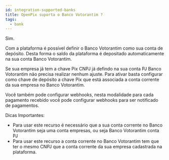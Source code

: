 ```yaml
---
id: integration-supported-banks
title: OpenPix suporta o Banco Votorantim ?
tags:
  - bank
---
```


Sim.

Com a plataforma é possível definir o Banco Votorantim como sua conta de depósito. Desta forma o saldo da plataforma é depositado automaticamente na sua conta Banco Votorantim.

Se sua empresa já tem a chave Pix CNPJ já defindo na sua conta PJ Banco Votorantim não precisa realizar nenhum ajuste. Para ativar basta configurar como chave de depósito a chave Pix que está associada a conta corrente da sua empresa no Banco Votorantim.

Você também pode configurar webhooks, nesta modalidade para cada pagamento recebido você pode configurar webhooks para ser notificado de pagamentos.

Dicas Importantes:

- Para usar este recurso é necessário que a sua conta corrente no Banco Votorantim seja uma conta empresas, ou seja Banco Votorantim conta PJ
- Para usar este recurso a conta corrente no Banco Votorantim tem que ter o mesmo CNPJ que a conta corrente da sua empresa cadastrada na plataforma.
